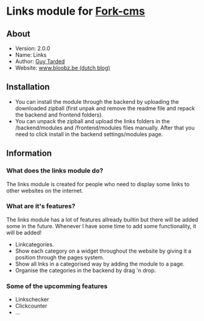 # Links module for [Fork-cms](http://www.fork-cms.com)

## About
* Version: 2.0.0
* Name: Links
* Author: [Guy Tarded](http://www.bloobz.be/contact)
* Website: [www.bloobz.be (dutch blog)](http://www.bloobz.be) 

## Installation
* You can install the module through the backend by uploading the downloaded zipball (first unpak and remove the readme file and repack the backend and frontend folders).
* You can unpack the zipball and upload the links folders in the /backend/modules and /frontend/modules files manually. After that you need to click install in the backend settings/modules page.

## Information
### What does the links module do?   
The links module is created for people who need to display some links to other websites on the internet.

### What are it's features?
The links module has a lot of features allready builtin but there will be added some in the future. Whenever I have some time to add some functionality, it will be added!

* Linkcategories.
* Show each category on a widget throughout the website by giving it a position through the pages system.
* Show all lnks in a categorised way by adding the module to a page.
* Organise the categories in the backend by drag 'n drop.

### Some of the upcomming features
* Linkschecker
* Clickcounter
* ...